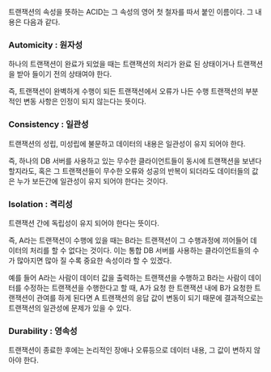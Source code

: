 트랜잭션의 속성을 뜻하는 ACID는 그 속성의 영어 첫 철자를 따서 붙인 이름이다.
그 내용은 다음과 같다.

### **Automicity** : 원자성

 하나의 트랜잭션이 완료가 되었을 때는 트랜잭션의 처리가 완료 된 상태이거나 트랜잭션을 받아 들이기 전의 상태여야 한다.
 
 즉, 트랜잭션이 완벽하게 수행이 되든 트랜잭션에서 오류가 나든 수행 트랜잭션의 부분적인 변동 사항은 인정이 되지 않는다는 뜻이다.

### **Consistency** : 일관성

 트랜잭션의 성립, 미성립에 불문하고 데이터의 내용은 일관성이 유지 되어야 한다.
 
 즉, 하나의 DB 서버를 사용하고 있는 무수한 클라이언트들이 동시에 트랜잭션을 보낸다 할지라도, 혹은 그 트랜잭션들이 무수한 오류와 성공의 반복이 되더라도 데이터들의 값은 누가 보든간에 일관성이 유지 되어야 한다는 것이다.

### **Isolation** : 격리성

 트랜잭션 간에 독립성이 유지 되어야 한다는 뜻이다.
 
 즉, A라는 트랜잭션이 수행에 있을 때는 B라는 트랜잭션이 그 수행과정에 끼어들어 데이터의 처리를 할 수 없다는 것이다. 이는 통합 DB 서버를 사용하는 클라이언트들의 수가 많아지면 많아 질 수록 중요한 속성이라 할 수 있겠다.
 
 예를 들어 A라는 사람이 데이터 값을 출력하는 트랜잭션을 수행하고 B라는 사람이 데이터를 수정하는 트랜잭션을 수행한다고 할 때, A가 요청 한 트랜잭션 내에 B가 요청한 트랜잭션이 관여를 하게 된다면 A 트랜잭션의 응답 값이 변동이 되기 때문에 결과적으로는 트랜잭션의 일관성에 문제가 있을 수 있다.

### **Durability** : 영속성

 트랜잭션이 종료한 후에는 논리적인 장애나 오류등으로 데이터 내용, 그 값이 변하지 않아야 한다.